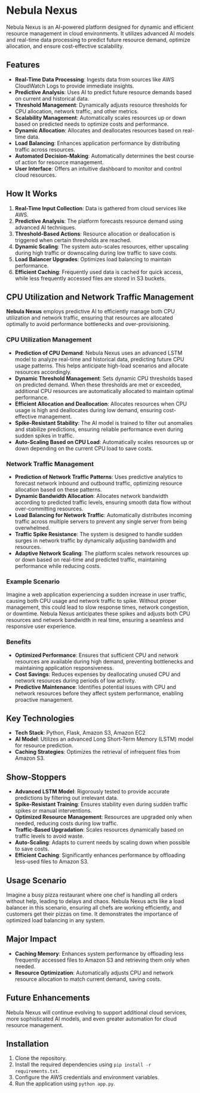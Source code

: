 # Nebula Nexus

Nebula Nexus is an AI-powered platform designed for dynamic and efficient resource management in cloud environments. It utilizes advanced AI models and real-time data processing to predict future resource demand, optimize allocation, and ensure cost-effective scalability.

## Features

- **Real-Time Data Processing**: Ingests data from sources like AWS CloudWatch Logs to provide immediate insights.
- **Predictive Analysis**: Uses AI to predict future resource demands based on current and historical data.
- **Threshold Management**: Dynamically adjusts resource thresholds for CPU allocation, network traffic, and other metrics.
- **Scalability Management**: Automatically scales resources up or down based on predicted needs to optimize costs and performance.
- **Dynamic Allocation**: Allocates and deallocates resources based on real-time data.
- **Load Balancing**: Enhances application performance by distributing traffic across resources.
- **Automated Decision-Making**: Automatically determines the best course of action for resource management.
- **User Interface**: Offers an intuitive dashboard to monitor and control cloud resources.

## How It Works

1. **Real-Time Input Collection**: Data is gathered from cloud services like AWS.
2. **Predictive Analysis**: The platform forecasts resource demand using advanced AI techniques.
3. **Threshold-Based Actions**: Resource allocation or deallocation is triggered when certain thresholds are reached.
4. **Dynamic Scaling**: The system auto-scales resources, either upscaling during high traffic or downscaling during low traffic to save costs.
5. **Load Balancer Upgrades**: Optimizes load balancing to maintain performance.
6. **Efficient Caching**: Frequently used data is cached for quick access, while less frequently accessed files are stored in S3 buckets.

## CPU Utilization and Network Traffic Management

**Nebula Nexus** employs predictive AI to efficiently manage both CPU utilization and network traffic, ensuring that resources are allocated optimally to avoid performance bottlenecks and over-provisioning.

### CPU Utilization Management

- **Prediction of CPU Demand**: Nebula Nexus uses an advanced LSTM model to analyze real-time and historical data, predicting future CPU usage patterns. This helps anticipate high-load scenarios and allocate resources accordingly.
- **Dynamic Threshold Management**: Sets dynamic CPU thresholds based on predicted demand. When these thresholds are met or exceeded, additional CPU resources are automatically allocated to maintain optimal performance.
- **Efficient Allocation and Deallocation**: Allocates resources when CPU usage is high and deallocates during low demand, ensuring cost-effective management.
- **Spike-Resistant Stability**: The AI model is trained to filter out anomalies and stabilize predictions, ensuring reliable performance even during sudden spikes in traffic.
- **Auto-Scaling Based on CPU Load**: Automatically scales resources up or down depending on the current CPU load to save costs.

### Network Traffic Management

- **Prediction of Network Traffic Patterns**: Uses predictive analytics to forecast network inbound and outbound traffic, optimizing resource allocation based on these patterns.
- **Dynamic Bandwidth Allocation**: Allocates network bandwidth according to predicted traffic levels, ensuring smooth data flow without over-committing resources.
- **Load Balancing for Network Traffic**: Automatically distributes incoming traffic across multiple servers to prevent any single server from being overwhelmed.
- **Traffic Spike Resistance**: The system is designed to handle sudden surges in network traffic by dynamically adjusting bandwidth and resources.
- **Adaptive Network Scaling**: The platform scales network resources up or down based on real-time and predicted traffic, maintaining performance while reducing costs.

### Example Scenario

Imagine a web application experiencing a sudden increase in user traffic, causing both CPU usage and network traffic to spike. Without proper management, this could lead to slow response times, network congestion, or downtime. Nebula Nexus anticipates these spikes and adjusts both CPU resources and network bandwidth in real time, ensuring a seamless and responsive user experience.

### Benefits

- **Optimized Performance**: Ensures that sufficient CPU and network resources are available during high demand, preventing bottlenecks and maintaining application responsiveness.
- **Cost Savings**: Reduces expenses by deallocating unused CPU and network resources during periods of low activity.
- **Predictive Maintenance**: Identifies potential issues with CPU and network resources before they affect system performance, enabling proactive management.

## Key Technologies

- **Tech Stack**: Python, Flask, Amazon S3, Amazon EC2
- **AI Model**: Utilizes an advanced Long Short-Term Memory (LSTM) model for resource prediction.
- **Caching Strategies**: Optimizes the retrieval of infrequent files from Amazon S3.

## Show-Stoppers

- **Advanced LSTM Model**: Rigorously tested to provide accurate predictions by filtering out irrelevant data.
- **Spike-Resistant Training**: Ensures stability even during sudden traffic spikes or manual interventions.
- **Optimized Resource Management**: Resources are upgraded only when needed, reducing costs during low traffic.
- **Traffic-Based Upgradation**: Scales resources dynamically based on traffic levels to avoid waste.
- **Auto-Scaling**: Adapts to current needs by scaling down when possible to save costs.
- **Efficient Caching**: Significantly enhances performance by offloading less-used files to Amazon S3.

## Usage Scenario

Imagine a busy pizza restaurant where one chef is handling all orders without help, leading to delays and chaos. Nebula Nexus acts like a load balancer in this scenario, ensuring all chefs are working efficiently, and customers get their pizzas on time. It demonstrates the importance of optimized load balancing in any system.

## Major Impact

- **Caching Memory**: Enhances system performance by offloading less frequently accessed files to Amazon S3 and retrieving them only when needed.
- **Resource Optimization**: Automatically adjusts CPU and network resource allocation to match current demand, saving costs.

## Future Enhancements

Nebula Nexus will continue evolving to support additional cloud services, more sophisticated AI models, and even greater automation for cloud resource management.

## Installation

1. Clone the repository.
2. Install the required dependencies using `pip install -r requirements.txt`.
3. Configure the AWS credentials and environment variables.
4. Run the application using `python app.py`.
